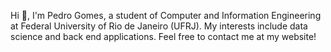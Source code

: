 Hi 👋, I'm Pedro Gomes, a student of Computer and Information Engineering at Federal University of Rio de Janeiro (UFRJ). My interests include data science and back end applications. Feel free to contact me at my website! 
<!---
Pedro-gomes8/Pedro-gomes8 is a ✨ special ✨ repository because its `README.md` (this file) appears on your GitHub profile.
You can click the Preview link to take a look at your changes.
--->
